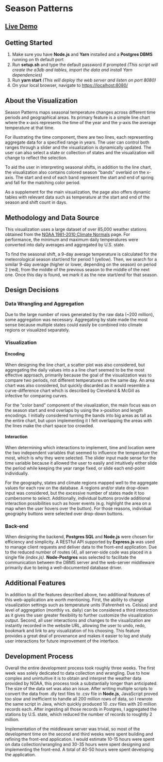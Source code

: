 # Season Patterns

## [Live Demo](https://season-patterns.herokuapp.com/)

## Getting Started
1. Make sure you have **Node.js** and **Yarn** installed and a **Postgres DBMS** running on th default port
2. Run **setup.sh** and type the default password if prompted *(This script will create the a3db and tables, import the data and install Yarn dependencies)* 
3. Run **yarn start** *(This will deploy the web server and listen on port 8080)*
4. On your local browser, navigate to [https://localhost:8080/](https://localhost:8080/)

## About the Visualization
Season Patterns maps seasonal temperature changes across different time periods and geographical areas. Its primary feature is a simple line chart where the x-axis represents the time of the year and the y-axis the average temperature at that time. 

For illustrating the time component, there are two lines, each representing aggregate data for a specified range in years. The user can control both ranges through a slider and the visualization is dynamically updated. The user can also select a state or collection of states and the visualization will change to reflect the selection.

To aid the user in interpreting seasonal shifts, in addition to the line chart, the visualization also contains colored season "bands" overlaid on the x-axis. The start and end of each band represent the start and end of spring and fall for the matching color period.

As a supplement for the main visualization, the page also offers dynamic tables with relevant data such as temperature at the start and end of the season and shift count in days.

## Methodology and Data Source
This visualization uses a large dataset of over 85,000 weather stations obtained from the [NOAA 1981-2010 Climate Normals](https://www.ncdc.noaa.gov/data-access/land-based-station-data/land-based-datasets/climate-normals/1981-2010-normals-data) page. For performance, the minimum and maximum daily temperatures were converted into daily averages and aggregated by U.S. state.

To find the seasonal shift, a 9-day average temperature is calculated for the meteorological season start/end for period 1 (yellow). Then, we search for a similar 9-day average (higher or lower, depending on the season) on period 2 (red), from the middle of the previous season to the middle of the next one. Once this day is found, we mark it as the new start/end for that season.

## Design Decisions

### Data Wrangling and Aggregation
Due to the large number of rows generated by the raw data (~200 million), some aggregation was necessary. Aggregating by state made the most sense because multiple states could easily be combined into climate regions or visualized separately.

### Visualization
#### Encoding
When designing the line chart, a scatter plot was also considered, but aggregating the daily values into a a line chart seemed to be the most effective approach, primarily because the goal of the visualization was to compare two periods, not different temperatures on the same day. An area chart was also considered, but quickly discarded as it would resemble a curve-difference chart which is described by Cleveland & McGill as infective for comparing curves.

For the "color band" component of the visualization, the main focus was on the season start and end overlaps by using the x-position and length encodings. I initially considered turning the bands into big areas as tall as the entire chart, but upon implementing it I felt overlapping the areas with the lines make the chart space too crowded.  

#### Interaction
When determining which interactions to implement, time and location were the two independent variables that seemed to influence the temperature the most, which is why they were selected. The slider input made sense for the time variable because it allowed the user to easily and intuitively either slide the period while keeping the year range fixed, or slide each end-point individually. 

For the geography, states and climate regions mapped well to the aggregate values for each row on the database. A regions and/or state drop-down input was considered, but the excessive number of states made it too cumbersome to select. Additionally, individual buttons provide additional interaction possibilities such as hover events (e.g. highlight the area on a map when the user hovers over the button). For those reasons, individual geography buttons were selected over drop-down buttons.

### Back-end
When designing the backend, **Postgres SQL** and **Node.js** were chosen for efficiency and simplicity. A RESTful API supported by **Express.js** was used to manage client requests and deliver data to the front-end application. Due to the reduced number of routes (4), all server-side code was placed in a single file *(index.js)*. **Node-Postgres** was selected to facilitate the communication between the DBMS server and the web-server middleware primarily due to being a well-documented database driver. 

## Additional Features
In addition to all the features described above, two additional features of this web-application are worth mentioning. First, the ability to change visualization settings such as temperature units (Fahrenheit vs. Celsius) and level of aggregation (monthly vs. daily) can be considered a third interaction as it gives the user greater flexibility to further customize the visualization output. Second, all user interactions and changes to the visualization are instantly recorded in the website URL, allowing the user to undo, redo, bookmark and link to any visualization of his choosing. This feature provides a great deal of provenance and makes it easier to log and study user interactions for future improvement of the interface.

## Development Process
Overall the entire development process took roughly three weeks. The first week was solely dedicated to data collection and wrangling. Due to how complex and unintuitive it is to obtain and interpret the weather data provided by NOAA, this process took a substantially longer than anticipated. The size of the data set was also an issue. After writing multiple scripts to convert the data from .dly text files to .csv file in **Node.js**, JavaScript proved too slow and inefficient to handle all 200 million rows of data, so I rewrote the same script in Java, which quickly produced 10 .csv files with 20 million records each. After ingesting all those records in Postgres, I aggregated the stations by U.S. state, which reduced the number of records to roughtly 2 million.

Implementation of the middleware server was trivial, so most of the development time on the second and third weeks were spent building and refining the front-end application. I would estimate 10-15 hours were spent on data collection/wrangling and 30-35 hours were spent designing and implementing the front-end. A total of 40-50 hours were spent developing the application.